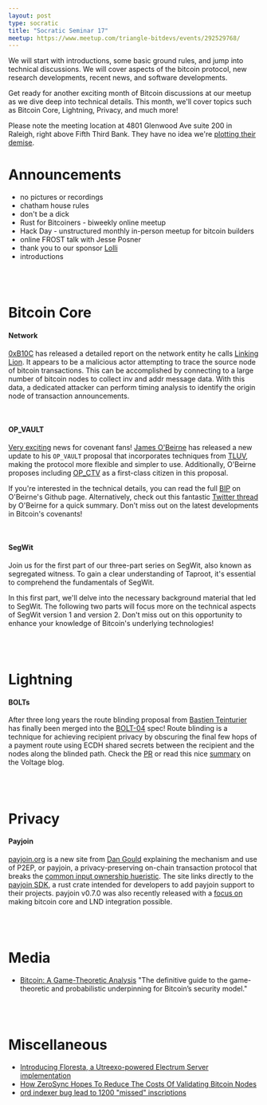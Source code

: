 ```yaml
---
layout: post
type: socratic
title: "Socratic Seminar 17"
meetup: https://www.meetup.com/triangle-bitdevs/events/292529768/
---
```


We will start with introductions, some basic ground rules, and jump into technical discussions. We will cover aspects of the bitcoin protocol, new research developments, recent news, and
software developments.

Get ready for another exciting month of Bitcoin discussions at our meetup as we dive deep into technical details. This month, we'll cover topics such as Bitcoin Core, Lightning, Privacy, and much more!

Please note the meeting location at 4801 Glenwood Ave suite 200 in Raleigh, right above Fifth Third Bank. They have no idea we're [plotting their demise](https://upload.wikimedia.org/wikipedia/en/1/11/Disaster_Girl.jpg).

# Announcements

- no pictures or recordings
- chatham house rules
- don't be a dick
- Rust for Bitcoiners - biweekly online meetup
- Hack Day - unstructured monthly in-person meetup for bitcoin builders
- online FROST talk with Jesse Posner
- thank you to our sponsor [Lolli](https://preview.page.link/link.lolli.com/3T8iPrE5gPKVDc5i7)
- introductions

<br><br>

# Bitcoin Core

#### Network
[0xB10C](https://github.com/0xB10C) has released a detailed report on the network entity he calls [Linking Lion](https://b10c.me/observations/06-linkinglion/). It appears to be a malicious actor attempting to trace the source node of bitcoin transactions. This can be accomplished by connecting to a large number of bitcoin nodes to collect inv and addr message data. With this data, a dedicated attacker can perform timing analysis to identify the origin node of transaction announcements.

<br>

#### OP_VAULT
[Very exciting](https://i.imgur.com/y1cnodp.gif) news for covenant fans! [James O'Beirne](https://github.com/jamesob) has released a new update to his `OP_VAULT` proposal that incorporates techniques from [TLUV](https://lists.linuxfoundation.org/pipermail/bitcoin-dev/2021-September/019419.html), making the protocol more flexible and simpler to use. Additionally, O'Beirne proposes including [OP_CTV](https://bitcoinops.org/en/topics/op_checktemplateverify/) as a first-class citizen in this proposal.

If you're interested in the technical details, you can read the full [BIP](https://github.com/jamesob/bips/blob/jamesob-23-02-opvault/bip-0345.mediawiki) on O'Beirne's Github page. Alternatively, check out this fantastic [Twitter thread](https://twitter.com/jamesob/status/1639019107432513537) by O'Beirne for a quick summary. Don't miss out on the latest developments in Bitcoin's covenants!

<br>

#### SegWit
Join us for the first part of our three-part series on SegWit, also known as segregated witness. To gain a clear understanding of Taproot, it's essential to comprehend the fundamentals of SegWit.

In this first part, we'll delve into the necessary background material that led to SegWit. The following two parts will focus more on the technical aspects of SegWit version 1 and version 2. Don't miss out on this opportunity to enhance your knowledge of Bitcoin's underlying technologies!


<br><br>


# Lightning
#### BOLTs
After three long years the route blinding proposal from [Bastien Teinturier](https://github.com/t-bast) has finally been merged into the [BOLT-04](https://github.com/lightning/bolts/blob/master/04-onion-routing.md#route-blinding) spec! Route blinding is a technique for achieving recipient privacy by obscuring the final few hops of a payment route using ECDH shared secrets between the recipient and the nodes along the blinded path. Check the [PR](https://github.com/lightning/bolts/pull/765) or read this nice [summary](https://voltage.cloud/blog/lightning-network-faq/what-are-blinded-paths-and-how-do-they-work/) on the Voltage blog.


<br><br>

# Privacy
#### Payjoin
[payjoin.org](https://payjoin.org) is a new site from [Dan Gould](https://github.com/dangould) explaining the mechanism and use of P2EP, or payjoin, a privacy-preserving on-chain transaction protocol that breaks the [common input ownership hueristic](https://river.com/learn/terms/c/common-input-ownership-heuristic/). The site links directly to the [payjoin SDK](https://github.com/payjoin/payjoin), a rust crate intended for developers to add payjoin support to their projects. payjoin v0.7.0 was also recently released with a [focus on](https://twitter.com/bitgould/status/1640747143823515648) making bitcoin core and LND integration possible.


<br><br>


# Media
* [Bitcoin: A Game-Theoretic Analysis](https://www.degruyter.com/document/doi/10.1515/9783110772845/html#overview)
"The definitive guide to the game-theoretic and probabilistic underpinning for Bitcoin’s security model."

<br><br>

# Miscellaneous
- [Introducing Floresta, a Utreexo-powered Electrum Server implementation](https://medium.com/vinteum-org/introducing-floresta-an-utreexo-powered-electrum-server-implementation-60feba8e179d)
- [How ZeroSync Hopes To Reduce The Costs Of Validating Bitcoin Nodes](https://bitcoinmagazine.com/technical/zerosync-reduces-bitcoin-node-validation)
- [ord indexer bug lead to 1200 "missed" inscriptions](https://github.com/casey/ord/issues/2000)
